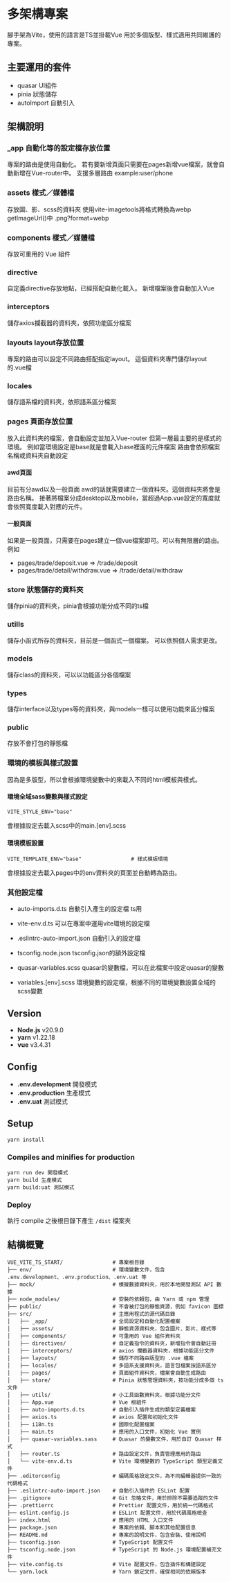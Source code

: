 # 多架構專案
腳手架為Vite，使用的語言是TS並掛載Vue
用於多個版型、樣式適用共同維護的專案。

## 主要運用的套件

- quasar UI組件
- pinia 狀態儲存
- autoImport 自動引入

## 架構說明

### _app 自動化等的設定檔存放位置
專案的路由是使用自動化。
若有要新增頁面只需要在pages新增vue檔案，就會自動新增在Vue-router中。
支援多層路由 example:user/phone

### assets 樣式／媒體檔
存放圖、影、scss的資料夾
使用vite-imagetools將格式轉換為webp  getImageUrl()中 .png?format=webp


### components 樣式／媒體檔
存放可重用的 Vue 組件

### directive
自定義directive存放地點，已經搭配自動化載入。
新增檔案後會自動加入Vue

### interceptors
儲存axios攔截器的資料夾，依照功能區分檔案

### layouts layout存放位置
專案的路由可以設定不同路由搭配指定layout。
這個資料夾專門儲存layout的.vue檔

### locales
儲存語系檔的資料夾，依照語系區分檔案

### pages 頁面存放位置
放入此資料夾的檔案，會自動設定並加入Vue-router
但第一層最主要的是樣式的環境。
例如當環境設定是base就是會載入base裡面的元件檔案
路由會依照檔案名稱或資料夾自動設定

#### awd頁面
目前有分awd以及一般頁面
awd的話就需要建立一個資料夾。這個資料夾將會是路由名稱。
接著將檔案分成desktop以及mobile，當超過App.vue設定的寬度就會依照寬度載入對應的元件。

#### 一般頁面
如果是一般頁面，只需要在pages建立一個vue檔案即可。可以有無限層的路由。
例如
- pages/trade/deposit.vue => /trade/deposit
- pages/trade/detail/withdraw.vue => /trade/detail/withdraw

### store 狀態儲存的資料夾
儲存pinia的資料夾，pinia會根據功能分成不同的ts檔

### utills
儲存小函式所存的資料夾，目前是一個函式一個檔案。
可以依照個人需求更改。

### models
儲存class的資料夾，可以以功能區分各個檔案

### types
儲存interface以及types等的資料夾，與models一樣可以使用功能來區分檔案

### public
存放不會打包的靜態檔

### 環境的模板與樣式設置
因為是多版型，所以會根據環境變數中的來載入不同的html模板與樣式。
#### 環境全域sass變數與樣式設定
```
VITE_STYLE_ENV="base"
```
會根據設定去載入scss中的main.[env].scss

#### 環境模板設置
```
VITE_TEMPLATE_ENV="base"                # 樣式模板環境
```
會根據設定去載入pages中的env資料夾的頁面並自動轉為路由。
### 其他設定檔

- auto-imports.d.ts 自動引入產生的設定檔 ts用

- vite-env.d.ts 可以在專案中運用vite環境的設定檔

- .eslintrc-auto-import.json 自動引入的設定檔

- tsconfig.node.json tsconfig.json的額外設定檔

- quasar-variables.scss quasar的變數檔，可以在此檔案中設定quasar的變數

- variables.[env].scss 環境變數的設定檔，根據不同的環境變數設置全域的scss變數

## Version

- **Node.js** v20.9.0
- **yarn** v1.22.18
- **vue** v3.4.31

## Config

- **.env.development** 開發模式
- **.env.production** 生產模式
- **.env.uat** 測試模式

## Setup

```
yarn install
```

### Compiles and minifies for production

```
yarn run dev 開發模式
yarn build 生產模式
yarn build:uat 測試模式
```

### Deploy

執行 compile 之後根目錄下產生 `/dist` 檔案夾

## 結構概覽
```
VUE_VITE_TS_START/                # 專案根目錄
├── env/                          # 環境變數文件，包含 .env.development、.env.production、.env.uat 等
├── mock/                         # 模擬數據資料夾，用於本地開發測試 API 數據
├── node_modules/                 # 安裝的依賴包，由 Yarn 或 npm 管理
├── public/                       # 不會被打包的靜態資源，例如 favicon 圖標
├── src/                          # 主應用程式的源代碼目錄
│   ├── _app/                     # 全局設定和自動化配置檔案
│   ├── assets/                   # 靜態資源資料夾，包含圖片、影片、樣式等
│   ├── components/               # 可重用的 Vue 組件資料夾
│   ├── directives/               # 自定義指令的資料夾，新增指令會自動註冊
│   ├── interceptors/             # axios 攔截器資料夾，根據功能區分文件
│   ├── layouts/                  # 儲存不同路由版型的 .vue 檔案
│   ├── locales/                  # 多語系支援資料夾，語言包檔案按語系區分
│   ├── pages/                    # 頁面組件資料夾，檔案會自動生成路由
│   ├── store/                    # Pinia 狀態管理資料夾，按功能分成多個 ts 文件
│   ├── utils/                    # 小工具函數資料夾，根據功能分文件
│   ├── App.vue                   # Vue 根組件
│   ├── auto-imports.d.ts         # 自動引入插件生成的類型定義檔案
│   ├── axios.ts                  # axios 配置和初始化文件
│   ├── i18n.ts                   # 國際化配置檔案
│   ├── main.ts                   # 應用的入口文件，初始化 Vue 實例
│   ├── quasar-variables.sass     # Quasar 的變數文件，用於自訂 Quasar 样式
│   ├── router.ts                 # 路由設定文件，負責管理應用的路由
│   └── vite-env.d.ts             # Vite 環境變數的 TypeScript 類型定義文件
├── .editorconfig                 # 編碼風格設定文件，為不同編輯器提供一致的代碼格式
├── .eslintrc-auto-import.json    # 自動引入插件的 ESLint 配置
├── .gitignore                    # Git 忽略文件，用於排除不需要追蹤的文件
├── .prettierrc                   # Prettier 配置文件，用於統一代碼格式
├── eslint.config.js              # ESLint 配置文件，用於代碼風格檢查
├── index.html                    # 應用的 HTML 入口文件
├── package.json                  # 專案的依賴、腳本和其他配置信息
├── README.md                     # 專案的說明文件，包含安裝、使用說明
├── tsconfig.json                 # TypeScript 配置文件
├── tsconfig.node.json            # TypeScript 的 Node.js 環境配置補充文件
├── vite.config.ts                # Vite 配置文件，包含插件和構建設定
└── yarn.lock                     # Yarn 鎖定文件，確保相同的依賴版本
```

